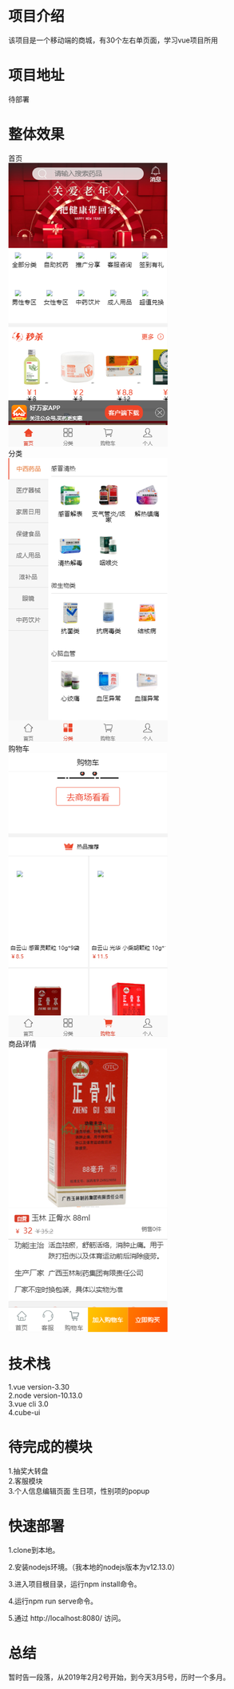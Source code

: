 # 项目介绍
该项目是一个移动端的商城，有30个左右单页面，学习vue项目所用

# 项目地址
待部署

# 整体效果
首页  
![Image text](https://github.com/youzhi0403/hwj360/blob/master/README_PICTURE/p1.png)  
分类  
![Image text](https://github.com/youzhi0403/hwj360/blob/master/README_PICTURE/p2.png)  
购物车  
![Image text](https://github.com/youzhi0403/hwj360/blob/master/README_PICTURE/p3.png)  
商品详情  
![Image text](https://github.com/youzhi0403/hwj360/blob/master/README_PICTURE/p4.png)  

# 技术栈
1.vue version-3.30  
2.node version-10.13.0  
3.vue cli 3.0  
4.cube-ui  

# 待完成的模块
1.抽奖大转盘  
2.客服模块  
3.个人信息编辑页面 生日项，性别项的popup  

# 快速部署

1.clone到本地。

2.安装nodejs环境。（我本地的nodejs版本为v12.13.0）

3.进入项目根目录，运行npm install命令。

4.运行npm run serve命令。

5.通过 http://localhost:8080/ 访问。


# 总结
暂时告一段落，从2019年2月2号开始，到今天3月5号，历时一个多月。  

